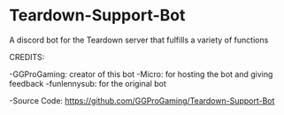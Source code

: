 # Teardown-Support-Bot
A discord bot for the Teardown server that fulfills a variety of functions

CREDITS:

-GGProGaming: creator of this bot
-Micro: for hosting the bot and giving feedback
-funlennysub: for the original bot

-Source Code: https://github.com/GGProGaming/Teardown-Support-Bot
